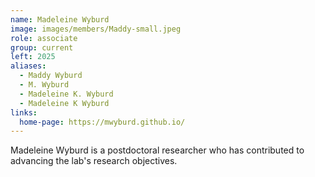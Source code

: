 ```yaml
---
name: Madeleine Wyburd
image: images/members/Maddy-small.jpeg
role: associate
group: current
left: 2025
aliases:
  - Maddy Wyburd
  - M. Wyburd
  - Madeleine K. Wyburd
  - Madeleine K Wyburd
links:
  home-page: https://mwyburd.github.io/
---
```


Madeleine Wyburd is a postdoctoral researcher who has contributed to advancing the lab's research objectives.
